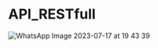 # API_RESTfull
![WhatsApp Image 2023-07-17 at 19 43 39](https://github.com/Melanieleonsoza/API_RESTfull/assets/135043102/ee4d8f69-5571-4e04-83a1-438522d204cc)
